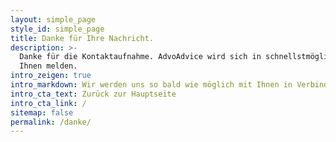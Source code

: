 ```yaml
---
layout: simple_page
style_id: simple_page
title: Danke für Ihre Nachricht.
description: >-
  Danke für die Kontaktaufnahme. AdvoAdvice wird sich in schnellstmöglich bei
  Ihnen melden.
intro_zeigen: true
intro_markdown: Wir werden uns so bald wie möglich mit Ihnen in Verbindung setzen.
intro_cta_text: Zurück zur Hauptseite
intro_cta_link: /
sitemap: false
permalink: /danke/
---
```


